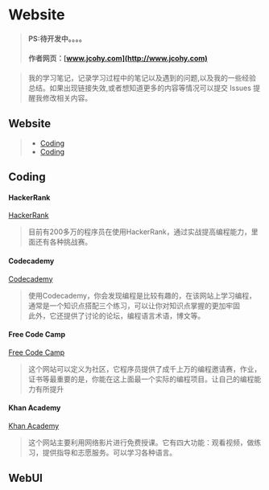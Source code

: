 #  Website
> #### PS:待开发中。。。。
> #### 作者网页：[www.jcohy.com](http://www.jcohy.com)  	

>  我的学习笔记，记录学习过程中的笔记以及遇到的问题,以及我的一些经验总结。如果出现链接失效,或者想知道更多的内容等情况可以提交 Issues 提醒我修改相关内容。

## Website

>   * [Coding](#Coding)
>   * [Coding](#https://lippiouyang.gitbooks.io/gradle-in-action-cn/content/)

  <p id="Coding"></p>
  
  ## Coding
  
  ####  HackerRank
  [HackerRank](https://www.hackerrank.com/)
>  目前有200多万的程序员在使用HackerRank，通过实战提高编程能力，里面还有各种挑战赛。
 
  ####  Codecademy
  [Codecademy](https://www.codecademy.com/)
  >  使用Codecademy，你会发现编程是比较有趣的，在该网站上学习编程，通常是一个知识点搭配三个练习，可以让你对知识点掌握的更加牢固</br>
  >  此外，它还提供了讨论的论坛，编程语言术语，博文等。
  
  ####  Free Code Camp
  [Free Code Camp](https://www.freecodecamp.org/)
>  这个网站可以定义为社区，它程序员提供了成千上万的编程邀请赛，作业，证书等最重要的是，你能在这上面最一个实际的编程项目。让自己的编程能力有所提升</br>

 ####  Khan Academy
  [Khan Academy](https://www.khanacademy.org/)
>  这个网站主要利用网络影片进行免费授课。它有四大功能：观看视频，做练习，提供指导和志愿服务。可以学习各种语言。</br>


  ## WebUI
  
  #### 
